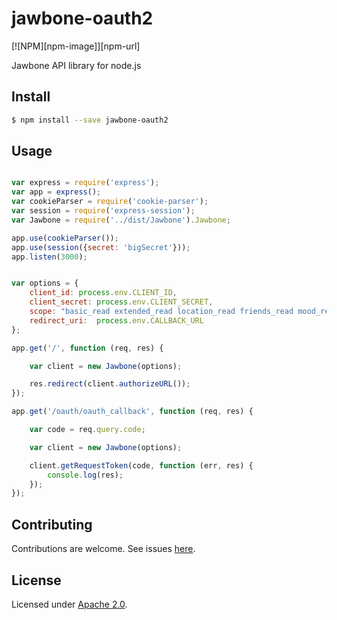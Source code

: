# jawbone-oauth2
[![NPM][npm-image]][npm-url]

Jawbone API library for node.js


## Install

```sh
$ npm install --save jawbone-oauth2
```


## Usage

```js

var express = require('express');
var app = express();
var cookieParser = require('cookie-parser');
var session = require('express-session');
var Jawbone = require('../dist/Jawbone').Jawbone;

app.use(cookieParser());
app.use(session({secret: 'bigSecret'}));
app.listen(3000);


var options = {
    client_id: process.env.CLIENT_ID,
    client_secret: process.env.CLIENT_SECRET,
    scope: "basic_read extended_read location_read friends_read mood_read mood_write move_read move_write sleep_read sleep_write meal_read meal_write weight_read weight_write cardiac_read cardiac_write generic_event_read generic_event_write",
    redirect_uri:  process.env.CALLBACK_URL
};

app.get('/', function (req, res) {

    var client = new Jawbone(options);

    res.redirect(client.authorizeURL());
});

app.get('/oauth/oauth_callback', function (req, res) {

    var code = req.query.code;

    var client = new Jawbone(options);

    client.getRequestToken(code, function (err, res) {
        console.log(res);
    });
});
```

## Contributing

Contributions are welcome. See issues [here](https://github.com/mpicciolli/jawbone-oauth2/issues).

## License

Licensed under [Apache 2.0](./LICENSE).